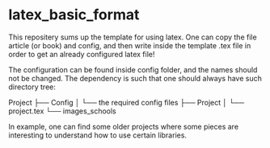 # latex_basic_format

This repositery sums up the template for using latex. 
One can copy the file article (or book) and config, and then write inside the template .tex file in order to get an already configured latex file!

The configuration can be found inside config folder, and the names should not be changed.
The dependency is such that one should always have such directory tree:

Project
├── Config
│  └── the required config files
├── Project
│   └── project.tex
└── images_schools

In example, one can find some older projects where some pieces are interesting to understand how to use certain libraries.
